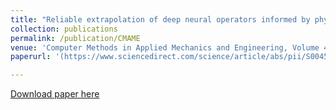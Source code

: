 ```yaml
---
title: "Reliable extrapolation of deep neural operators informed by physics or sparse observations"
collection: publications
permalink: /publication/CMAME
venue: 'Computer Methods in Applied Mechanics and Engineering, Volume 412, 1 July 2023, 116064'
paperurl: '(https://www.sciencedirect.com/science/article/abs/pii/S0045782523001883)'

---
```


[Download paper here]([http://academicpages.github.io/files/paper1.pdf](https://arxiv.org/abs/2212.06347))
